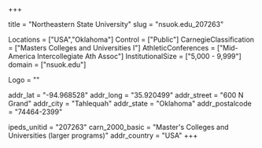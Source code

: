 
+++

title = "Northeastern State University"
slug = "nsuok.edu_207263"

Locations = ["USA","Oklahoma"]
Control = ["Public"]
CarnegieClassification = ["Masters Colleges and Universities I"]
AthleticConferences = ["Mid-America Intercollegiate Ath Assoc"]
InstitutionalSize = ["5,000 - 9,999"]
domain = ["nsuok.edu"]

Logo = ""

addr_lat = "-94.968528"
addr_long = "35.920499"
addr_street = "600 N Grand"
addr_city = "Tahlequah"
addr_state = "Oklahoma"
addr_postalcode = "74464-2399"

ipeds_unitid = "207263"
carn_2000_basic = "Master's Colleges and Universities (larger programs)"
addr_country = "USA"
+++
    
